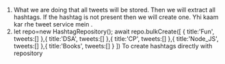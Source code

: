 1) What we are doing that all tweets will be stored. Then we will extract all hashtags. If the hashtag is not present then we will create one. Yhi kaam kar rhe tweet service mein . 
2) let repo=new HashtagRepository();
    await repo.bulkCreate([
        {
            title:'Fun',
            tweets:[]
        },{
            title:'DSA',
            tweets:[]
        },{
            title:'CP',
            tweets:[]
        },{
            title:'Node_JS',
            tweets:[]
        },{
            title:'Books',
            tweets:[]
        }
    ])   To create hashtags directly with repository